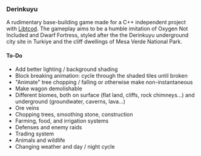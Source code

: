 ### Derinkuyu

A rudimentary base-building game made for a C++ independent project with [Libtcod](https://github.com/libtcod/libtcod). The gameplay aims to be a humble imitation of Oxygen Not Included and Dwarf Fortress, styled after the the Derinkuyu underground city site in Turkiye and the cliff dwellings of Mesa Verde National Park.

#### To-Do
- Add better lighting / background shading
- Block breaking animation: cycle through the shaded tiles until broken
- "Animate" tree chopping / falling or otherwise make non-instantaneous
- Make wagon demolishable
- Different biomes, both on surface (flat land, cliffs, rock chimneys...) and underground (groundwater, caverns, lava...)
- Ore veins
- Chopping trees, smoothing stone, construction
- Farming, food, and irrigation systems
- Defenses and enemy raids
- Trading system
- Animals and wildlife
- Changing weather and day / night cycle
